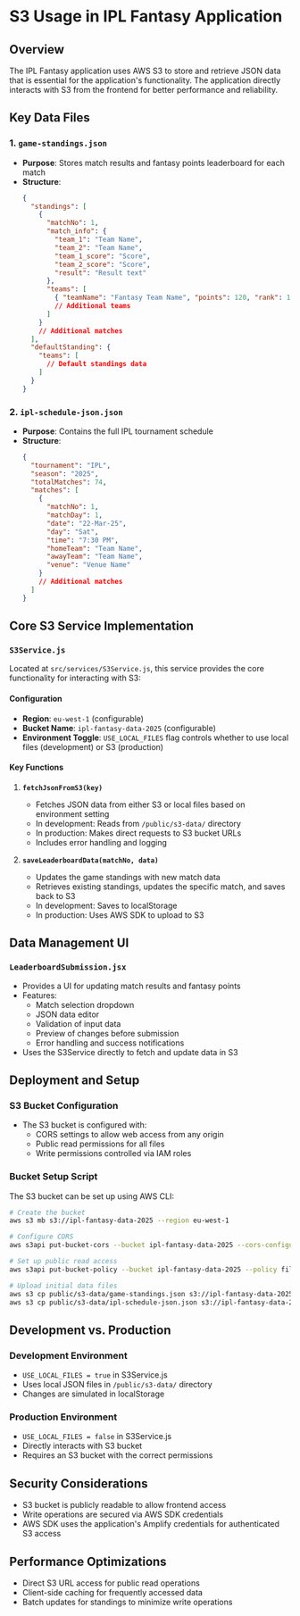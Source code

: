 # S3 Usage in IPL Fantasy Application

## Overview
The IPL Fantasy application uses AWS S3 to store and retrieve JSON data that is essential for the application's functionality. The application directly interacts with S3 from the frontend for better performance and reliability.

## Key Data Files

### 1. `game-standings.json`
- **Purpose**: Stores match results and fantasy points leaderboard for each match
- **Structure**:
  ```json
  {
    "standings": [
      {
        "matchNo": 1,
        "match_info": {
          "team_1": "Team Name",
          "team_2": "Team Name",
          "team_1_score": "Score",
          "team_2_score": "Score",
          "result": "Result text"
        },
        "teams": [
          { "teamName": "Fantasy Team Name", "points": 120, "rank": 1, "note": "Optional note" },
          // Additional teams
        ]
      }
      // Additional matches
    ],
    "defaultStanding": {
      "teams": [
        // Default standings data
      ]
    }
  }
  ```

### 2. `ipl-schedule-json.json`
- **Purpose**: Contains the full IPL tournament schedule
- **Structure**:
  ```json
  {
    "tournament": "IPL",
    "season": "2025",
    "totalMatches": 74,
    "matches": [
      {
        "matchNo": 1,
        "matchDay": 1,
        "date": "22-Mar-25",
        "day": "Sat",
        "time": "7:30 PM",
        "homeTeam": "Team Name",
        "awayTeam": "Team Name",
        "venue": "Venue Name"
      }
      // Additional matches
    ]
  }
  ```

## Core S3 Service Implementation

### `S3Service.js`
Located at `src/services/S3Service.js`, this service provides the core functionality for interacting with S3:

#### Configuration
- **Region**: `eu-west-1` (configurable)
- **Bucket Name**: `ipl-fantasy-data-2025` (configurable)
- **Environment Toggle**: `USE_LOCAL_FILES` flag controls whether to use local files (development) or S3 (production)

#### Key Functions
1. **`fetchJsonFromS3(key)`**
   - Fetches JSON data from either S3 or local files based on environment setting
   - In development: Reads from `/public/s3-data/` directory
   - In production: Makes direct requests to S3 bucket URLs
   - Includes error handling and logging

2. **`saveLeaderboardData(matchNo, data)`**
   - Updates the game standings with new match data
   - Retrieves existing standings, updates the specific match, and saves back to S3
   - In development: Saves to localStorage
   - In production: Uses AWS SDK to upload to S3

## Data Management UI

### `LeaderboardSubmission.jsx`
- Provides a UI for updating match results and fantasy points
- Features:
  - Match selection dropdown
  - JSON data editor
  - Validation of input data
  - Preview of changes before submission
  - Error handling and success notifications
- Uses the S3Service directly to fetch and update data in S3

## Deployment and Setup

### S3 Bucket Configuration
- The S3 bucket is configured with:
  - CORS settings to allow web access from any origin
  - Public read permissions for all files
  - Write permissions controlled via IAM roles

### Bucket Setup Script
The S3 bucket can be set up using AWS CLI:

```bash
# Create the bucket
aws s3 mb s3://ipl-fantasy-data-2025 --region eu-west-1

# Configure CORS
aws s3api put-bucket-cors --bucket ipl-fantasy-data-2025 --cors-configuration file://cors.json

# Set up public read access
aws s3api put-bucket-policy --bucket ipl-fantasy-data-2025 --policy file://bucket-policy.json

# Upload initial data files
aws s3 cp public/s3-data/game-standings.json s3://ipl-fantasy-data-2025/game-standings.json --content-type application/json
aws s3 cp public/s3-data/ipl-schedule-json.json s3://ipl-fantasy-data-2025/ipl-schedule-json.json --content-type application/json
```

## Development vs. Production

### Development Environment
- `USE_LOCAL_FILES = true` in S3Service.js
- Uses local JSON files in `/public/s3-data/` directory
- Changes are simulated in localStorage

### Production Environment
- `USE_LOCAL_FILES = false` in S3Service.js
- Directly interacts with S3 bucket
- Requires an S3 bucket with the correct permissions

## Security Considerations

- S3 bucket is publicly readable to allow frontend access
- Write operations are secured via AWS SDK credentials
- AWS SDK uses the application's Amplify credentials for authenticated S3 access

## Performance Optimizations

- Direct S3 URL access for public read operations
- Client-side caching for frequently accessed data
- Batch updates for standings to minimize write operations 